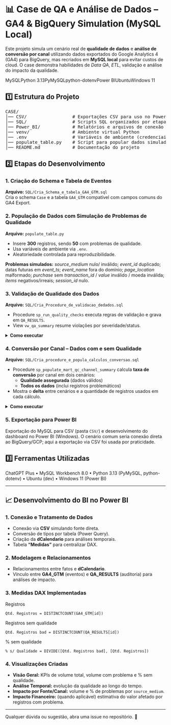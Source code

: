 <!DOCTYPE html>
<html lang="pt-br">
<head>
<meta charset="utf-8">
</head>
<body>

<h1>📊 Case de QA e Análise de Dados – GA4 &amp; BigQuery Simulation (MySQL Local)</h1>
<p>Este projeto simula um cenário real de <strong>qualidade de dados</strong> e <strong>análise de conversão por canal</strong> utilizando dados exportados do Google Analytics 4 (GA4) para BigQuery, mas recriados em <strong>MySQL local</strong> para evitar custos de cloud. O case demonstra habilidades de <em>Data QA</em>, <em>ETL</em>, validação e análise do impacto da qualidade.</p>

<p><span class="badge">MySQL</span><span class="badge">Python 3.13</span><span class="badge">PyMySQL</span><span class="badge">python-dotenv</span><span class="badge">Power BI</span><span class="badge">Ubuntu</span><span class="badge">Windows 11</span></p>

<h2>1️⃣ Estrutura do Projeto</h2>
<div class="tree">
<pre>CASE/
│── CSV/                 # Exportações CSV para uso no Power BI
│── SQL/                 # Scripts SQL organizados por etapa
│── Power_BI/            # Relatórios e arquivos de conexão
│── venv/                # Ambiente virtual Python
│── .env                 # Variáveis de ambiente (credenciais MySQL)
│── populate_table.py    # Script para popular dados simulados
│── README.md            # Documentação do projeto
</pre>
</div>

<h2>2️⃣ Etapas do Desenvolvimento</h2>

<h3>1. Criação do Schema e Tabela de Eventos</h3>
<p><strong>Arquivo:</strong> <code class="inline">SQL/Cria_Schema_e_tabela_GA4_GTM.sql</code><br>
Cria o schema <code class="inline">Case</code> e a tabela <code class="inline">GA4_GTM</code> compatível com campos comuns do GA4 Export.</p>

<h3>2. População de Dados com Simulação de Problemas de Qualidade</h3>
<p><strong>Arquivo:</strong> <code class="inline">populate_table.py</code></p>
<ul>
  <li>Insere <strong>300</strong> registros, sendo <strong>50</strong> com problemas de qualidade.</li>
  <li>Usa variáveis de ambiente via <code class="inline">.env</code>.</li>
  <li>Aleatoriedade controlada para reproduzibilidade.</li>
</ul>
<p><strong>Problemas simulados:</strong> <em>source_medium</em> nulo/ inválido; <em>event_id</em> duplicado; datas futuras em <em>event_ts</em>; <em>event_name</em> fora do domínio; <em>page_location</em> malformado; <em>purchase</em> sem <em>transaction_id</em> / <em>value</em> inválido / moeda inválida; <em>items</em> negativos/irreais; <em>session_id</em> nulo.</p>

<h3>3. Validação de Qualidade dos Dados</h3>
<p><strong>Arquivo:</strong> <code class="inline">SQL/Cria_Procedure_de_validacao_dedados.sql</code></p>
<ul>
  <li>Procedure <code class="inline">sp_run_quality_checks</code> executa regras de validação e grava em <code class="inline">QA_RESULTS</code>.</li>
  <li>View <code class="inline">vw_qa_summary</code> resume violações por severidade/status.</li>
</ul>

<details>
  <summary><strong>Como executar</strong></summary>
  <pre>CALL `Case`.`sp_run_quality_checks`();

-- Resultados detalhados
SELECT *
FROM `Case`.`QA_RESULTS`
WHERE run_at = (SELECT MAX(run_at) FROM `Case`.`QA_RESULTS`)
ORDER BY severity DESC, violations DESC;

-- Resumo
SELECT *
FROM `Case`.`vw_qa_summary`
WHERE run_at = (SELECT MAX(run_at) FROM `Case`.`QA_RESULTS`);</pre>
</details>

<h3>4. Conversão por Canal – Dados com e sem Qualidade</h3>
<p><strong>Arquivo:</strong> <code class="inline">SQL/Cria_procedure_e_popula_calculos_conversao.sql</code></p>
<ul>
  <li>Procedure <code class="inline">sp_populate_mart_qc_channel_summary</code> calcula <strong>taxa de conversão</strong> por canal em dois cenários:
    <ul>
      <li><strong>Qualidade assegurada</strong> (dados válidos)</li>
      <li><strong>Todos os dados</strong> (inclui registros problemáticos)</li>
    </ul>
  </li>
  <li>Mostra o <strong>delta</strong> entre cenários e a quantidade de registros usados em cada cálculo.</li>
</ul>

<details>
  <summary><strong>Como executar</strong></summary>
  <pre>CALL `Case`.`sp_populate_mart_qc_channel_summary`();

SELECT *
FROM `Case`.`mart_qc_channel_summary`
ORDER BY all_sessions DESC, source_medium;</pre>
</details>

<h3>5. Exportação para Power BI</h3>
<p>Exportação do MySQL para CSV (pasta <code class="inline">CSV/</code>) e desenvolvimento do dashboard no Power BI (Windows). O cenário comum seria conexão direta ao BigQuery/GCP; aqui a exportação via CSV foi usada por praticidade.</p>

<h2>3️⃣ Ferramentas Utilizadas</h2>
<p>ChatGPT Plus • MySQL Workbench 8.0 • Python 3.13 (PyMySQL, python-dotenv) • Ubuntu (dev) • Windows 11 (Power BI)</p>

<hr>

<h2>📈 Desenvolvimento do BI no Power BI</h2>

<h3>1. Conexão e Tratamento de Dados</h3>
<ul>
  <li>Conexão via <strong>CSV</strong> simulando fonte direta.</li>
  <li>Conversão de tipos por tabela (Power Query).</li>
  <li>Criação da <strong>dCalendario</strong> para análises temporais.</li>
  <li>Tabela <strong>“Medidas”</strong> para centralizar DAX.</li>
</ul>

<h3>2. Modelagem e Relacionamentos</h3>
<ul>
  <li>Relacionamentos entre fatos e <strong>dCalendario</strong>.</li>
  <li>Vínculo entre <strong>GA4_GTM</strong> (eventos) e <strong>QA_RESULTS</strong> (auditoria) para análises de impacto.</li>
</ul>

<h3>3. Medidas DAX Implementadas</h3>
<div class="grid">
  <div class="card">
    <div class="kpi">Registros</div>
    <pre><code>Qtd. Registros = DISTINCTCOUNT(GA4_GTM[id])</code></pre>
  </div>
  <div class="card">
    <div class="kpi">Registros sem qualidade</div>
    <pre><code>Qtd. Registros bad = DISTINCTCOUNT(QA_RESULTS[id])</code></pre>
  </div>
  <div class="card">
    <div class="kpi">% sem qualidade</div>
    <pre><code>% s/ Qualidade = DIVIDE([Qtd. Registros bad], [Qtd. Registros])</code></pre>
  </div>
</div>

<h3>4. Visualizações Criadas</h3>
<ul>
  <li><strong>Visão Geral:</strong> KPIs de volume total, volume com problema e % sem qualidade.</li>
  <li><strong>Análise Temporal:</strong> evolução da qualidade ao longo do tempo.</li>
  <li><strong>Impacto por Fonte/Canal:</strong> volume e % de problemas por <code class="inline">source_medium</code>.</li>
  <li><strong>Impacto Financeiro:</strong> (quando aplicável) estimativa do valor afetado por registros com problema.</li>
</ul>

<hr>

<p class="muted">Qualquer dúvida ou sugestão, abra uma issue no repositório. 🚀</p>

</body>
</html>
